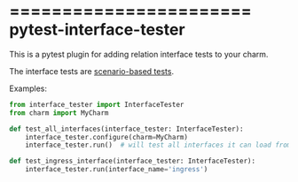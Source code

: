 =======================
pytest-interface-tester
=======================

This is a pytest plugin for adding relation interface tests to your charm.

The interface tests are [scenario-based tests](https://github.com/PietroPasotti/ops-scenario).

Examples:

```python
from interface_tester import InterfaceTester
from charm import MyCharm

def test_all_interfaces(interface_tester: InterfaceTester):
    interface_tester.configure(charm=MyCharm)
    interface_tester.run()  # will test all interfaces it can load from metadata.yaml

def test_ingress_interface(interface_tester: InterfaceTester):
    interface_tester.run(interface_name='ingress')
```